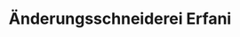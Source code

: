 ---
title: "Änderungsschneiderei Erfani"
url: /wuerzburg/aenderungsschneiderei-erfani/
shop: Schneiderei
---